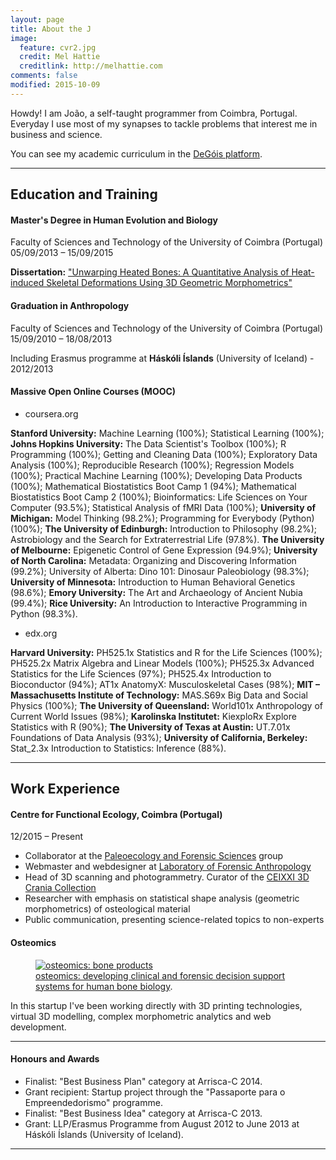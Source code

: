 ```yaml
---
layout: page
title: About the J
image:
  feature: cvr2.jpg
  credit: Mel Hattie
  creditlink: http://melhattie.com
comments: false
modified: 2015-10-09
---
```


Howdy! I am João, a self-taught programmer from Coimbra, Portugal. Everyday I use most of my synapses to tackle problems that interest me in business and science.

You can see my academic curriculum in the <a href = "http://www.degois.pt/visualizador/curriculum.jsp?key=3783104624248545" target = "_blank">DeGóis platform</a>.

---

## Education and Training

#### Master's Degree in Human Evolution and Biology
Faculty of Sciences and Technology of the University of Coimbra (Portugal)
05/09/2013 – 15/09/2015

**Dissertation:** <a href = "http://jcoelho.com/thesis-on-heat-induced-skeletal-deformations-using-3D-geometric-morphometrics.pdf" target = "_blank">"Unwarping Heated Bones: A Quantitative Analysis of Heat-induced Skeletal Deformations Using 3D Geometric Morphometrics"</a>

#### Graduation in Anthropology
Faculty of Sciences and Technology of the University of Coimbra (Portugal)
15/09/2010 – 18/08/2013

Including Erasmus programme at **Háskóli Íslands** (University of Iceland) - 2012/2013 

#### Massive Open Online Courses (MOOC)

* coursera.org

**Stanford University:** Machine Learning (100%); Statistical Learning (100%);
**Johns Hopkins University:** The Data Scientist's Toolbox (100%); R Programming (100%); Getting and Cleaning Data
(100%); Exploratory Data Analysis (100%); Reproducible Research (100%); Regression Models (100%); Practical Machine Learning (100%); Developing Data Products (100%); Mathematical Biostatistics Boot Camp 1 (94%); Mathematical Biostatistics Boot Camp 2 (100%); Bioinformatics: Life Sciences on Your Computer (93.5%); Statistical Analysis of fMRI Data (100%);
**University of Michigan:** Model Thinking (98.2%); Programming for Everybody (Python) (100%);
**The University of Edinburgh:** Introduction to Philosophy (98.2%); Astrobiology and the Search for Extraterrestrial Life (97.8%).
**The University of Melbourne:** Epigenetic Control of Gene Expression (94.9%);
**University of North Carolina:** Metadata: Organizing and Discovering Information (99.2%); University of Alberta: Dino 101: Dinosaur Paleobiology (98.3%);
**University of Minnesota:** Introduction to Human Behavioral Genetics (98.6%);
**Emory University:** The Art and Archaeology of Ancient Nubia (99.4%);
**Rice University:** An Introduction to Interactive Programming in Python (98.3%).

* edx.org

**Harvard University:** PH525.1x Statistics and R for the Life Sciences (100%); PH525.2x Matrix Algebra and Linear Models (100%); PH525.3x Advanced Statistics for the Life Sciences (97%); PH525.4x Introduction to Bioconductor (94%); AT1x AnatomyX: Musculoskeletal Cases (98%);
**MIT – Massachusetts Institute of Technology:** MAS.S69x Big Data and Social Physics (100%);
**The University of Queensland:** World101x Anthropology of Current World Issues (98%);
**Karolinska Institutet:** KiexploRx Explore Statistics with R (90%);
**The University of Texas at Austin:** UT.7.01x Foundations of Data Analysis (93%);
**University of California, Berkeley:** Stat_2.3x Introduction to Statistics: Inference (88%).

---

## Work Experience

#### Centre for Functional Ecology, Coimbra (Portugal)
12/2015 – Present

* Collaborator at the <a href = "http://cfe.uc.pt" target = "_blank">Paleoecology and Forensic Sciences</a> group
* Webmaster and webdesigner at <a href = "http://lfa.uc.pt" target = "_blank">Laboratory of Forensic Anthropology</a>
* Head of 3D scanning and photogrammetry. Curator of the <a href="sketchfab.com/lfa" target = "_blank">CEIXXI 3D Crania Collection</a>
* Researcher with emphasis on statistical shape analysis (geometric morphometrics) of osteological material
* Public communication, presenting science-related topics to non-experts

#### Osteomics

<figure>
	<a href="http://osteomics.com" target="_blank"><img src="http://jcoelho.com/images/osteomicsLogo.png" alt="osteomics: bone products"></a>
	<figcaption><a href="http://osteomics.com" target="_blank" title="osteomics">osteomics: developing clinical and forensic decision support systems for human bone biology</a>.</figcaption>
</figure>

In this startup I've been working directly with 3D printing technologies, virtual 3D modelling, complex morphometric analytics and web development.

---

#### Honours and Awards

* Finalist: "Best Business Plan" category at Arrisca-C 2014.
* Grant recipient: Startup project through the "Passaporte para o Empreendedorismo" programme.
* Finalist: "Best Business Idea" category at Arrisca-C 2013.
* Grant: LLP/Erasmus Programme from August 2012 to June 2013 at Háskóli Íslands (University of Iceland).

---

